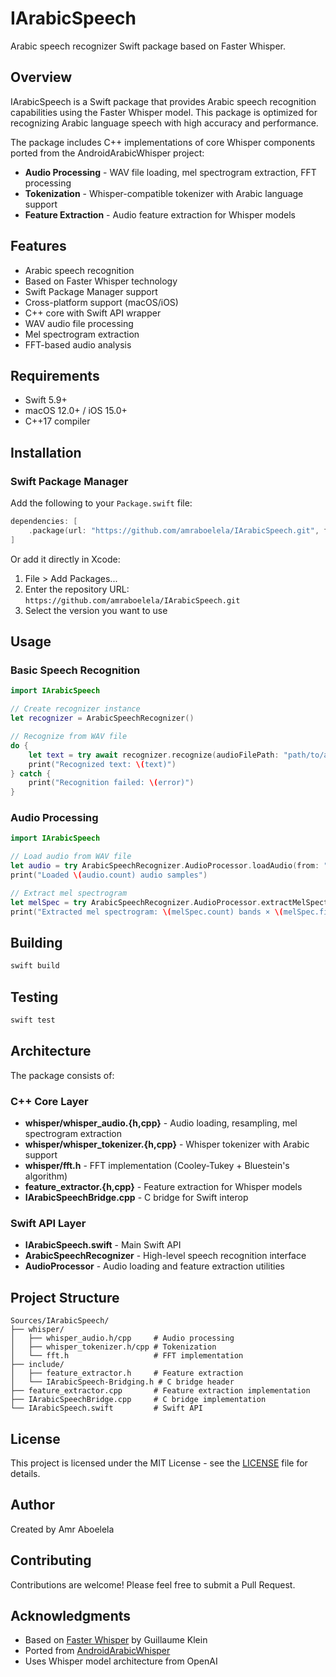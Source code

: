 # IArabicSpeech

Arabic speech recognizer Swift package based on Faster Whisper.

## Overview

IArabicSpeech is a Swift package that provides Arabic speech recognition capabilities using the Faster Whisper model. This package is optimized for recognizing Arabic language speech with high accuracy and performance.

The package includes C++ implementations of core Whisper components ported from the AndroidArabicWhisper project:
- **Audio Processing** - WAV file loading, mel spectrogram extraction, FFT processing
- **Tokenization** - Whisper-compatible tokenizer with Arabic language support
- **Feature Extraction** - Audio feature extraction for Whisper models

## Features

- Arabic speech recognition
- Based on Faster Whisper technology
- Swift Package Manager support
- Cross-platform support (macOS/iOS)
- C++ core with Swift API wrapper
- WAV audio file processing
- Mel spectrogram extraction
- FFT-based audio analysis

## Requirements

- Swift 5.9+
- macOS 12.0+ / iOS 15.0+
- C++17 compiler

## Installation

### Swift Package Manager

Add the following to your `Package.swift` file:

```swift
dependencies: [
    .package(url: "https://github.com/amraboelela/IArabicSpeech.git", from: "1.0.0")
]
```

Or add it directly in Xcode:
1. File > Add Packages...
2. Enter the repository URL: `https://github.com/amraboelela/IArabicSpeech.git`
3. Select the version you want to use

## Usage

### Basic Speech Recognition

```swift
import IArabicSpeech

// Create recognizer instance
let recognizer = ArabicSpeechRecognizer()

// Recognize from WAV file
do {
    let text = try await recognizer.recognize(audioFilePath: "path/to/audio.wav")
    print("Recognized text: \(text)")
} catch {
    print("Recognition failed: \(error)")
}
```

### Audio Processing

```swift
import IArabicSpeech

// Load audio from WAV file
let audio = try ArabicSpeechRecognizer.AudioProcessor.loadAudio(from: "audio.wav")
print("Loaded \(audio.count) audio samples")

// Extract mel spectrogram
let melSpec = try ArabicSpeechRecognizer.AudioProcessor.extractMelSpectrogram(from: audio)
print("Extracted mel spectrogram: \(melSpec.count) bands × \(melSpec.first?.count ?? 0) frames")
```

## Building

```bash
swift build
```

## Testing

```bash
swift test
```

## Architecture

The package consists of:

### C++ Core Layer
- **whisper/whisper_audio.{h,cpp}** - Audio loading, resampling, mel spectrogram extraction
- **whisper/whisper_tokenizer.{h,cpp}** - Whisper tokenizer with Arabic support
- **whisper/fft.h** - FFT implementation (Cooley-Tukey + Bluestein's algorithm)
- **feature_extractor.{h,cpp}** - Feature extraction for Whisper models
- **IArabicSpeechBridge.cpp** - C bridge for Swift interop

### Swift API Layer
- **IArabicSpeech.swift** - Main Swift API
- **ArabicSpeechRecognizer** - High-level speech recognition interface
- **AudioProcessor** - Audio loading and feature extraction utilities

## Project Structure

```
Sources/IArabicSpeech/
├── whisper/
│   ├── whisper_audio.h/cpp     # Audio processing
│   ├── whisper_tokenizer.h/cpp # Tokenization
│   └── fft.h                   # FFT implementation
├── include/
│   ├── feature_extractor.h     # Feature extraction
│   └── IArabicSpeech-Bridging.h # C bridge header
├── feature_extractor.cpp       # Feature extraction implementation
├── IArabicSpeechBridge.cpp     # C bridge implementation
└── IArabicSpeech.swift         # Swift API
```

## License

This project is licensed under the MIT License - see the [LICENSE](LICENSE) file for details.

## Author

Created by Amr Aboelela

## Contributing

Contributions are welcome! Please feel free to submit a Pull Request.

## Acknowledgments

- Based on [Faster Whisper](https://github.com/guillaumekln/faster-whisper) by Guillaume Klein
- Ported from [AndroidArabicWhisper](https://github.com/amraboelela/AndroidArabicWhisper)
- Uses Whisper model architecture from OpenAI

